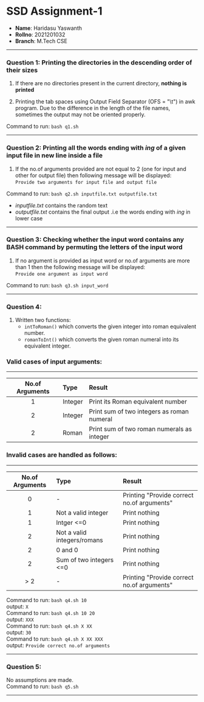 
# SSD Assignment-1

- **Name**: Haridasu Yaswanth
- **Rollno**: 2021201032
- **Branch**: M.Tech CSE
***

### Question 1: Printing the directories in the descending order of their sizes

1. If there are no directories present in the current directory, **nothing is printed**

2. Printing the tab spaces using Output Field Separator (OFS = "\t") in awk program. Due to the difference in the length of the file names, sometimes the output may not be oriented properly.

Command to run: `bash q1.sh`

***

### Question 2: Printing all the words ending with *ing* of a given input file in new line inside a file

1. If the no.of arguments provided are not equal to 2 (one for input and other for output file) then following message will be displayed: <br />
`Provide two arguments for input file and output file`

Command to run: `bash q2.sh inputfile.txt outputfile.txt`
- *inputfile.txt* contains the random text
- *outputfile.txt* contains the final output .i.e the words ending with *ing* in lower case

***
    
### Question 3: Checking whether the input word contains any BASH command by permuting the letters of the input word

1. If no argument is provided as input word or no.of arguments are more than 1 then the following message will be displayed: <br />
`Provide one argument as input word`

Command to run: `bash q3.sh input_word`

***

### Question 4: 

1. Written two functions:
    - `intToRoman()` which converts the given integer into roman equivalent number.
    - `romanToInt()` which converts the given roman numeral into its equivalent integer.

### Valid cases of input arguments:
***

| No.of Arguments |  Type          | Result                                     |
| :-------------: | :------------- | :----------------------------------------- |
| 1               | Integer        | Print its Roman equivalent number          |
| 2               | Integer        | Print sum of two integers as roman numeral |
| 2               | Roman          | Print sum of two roman numerals as integer |

### Invalid cases are handled as follows:
***

| No.of Arguments |  Type                        | Result                                     |
| :-------------: | :--------------------------- | :----------------------------------------- |
| 0               |      -                       | Printing "Provide correct no.of arguments" |
| 1               | Not a valid integer          | Print nothing                              |
| 1               | Intger <=0                   | Print nothing                              |
| 2               | Not a valid integers/romans  | Print nothing                              |
| 2               | 0 and 0                      | Print nothing                              |
| 2               | Sum of two integers <=0      | Print nothing                              |
| > 2             |          -                   | Printing "Provide correct no.of arguments" |

Command to run: `bash q4.sh 10` <br /> output: `X` <br />
Command to run: `bash q4.sh 10 20` <br /> output: `XXX` <br />
Command to run: `bash q4.sh X XX` <br /> output: `30` <br />
Command to run: `bash q4.sh X XX XXX` <br /> output:  `Provide correct no.of arguments`

*** 

### Question 5:

No assumptions are made. <br />
Command to run: `bash q5.sh`

***